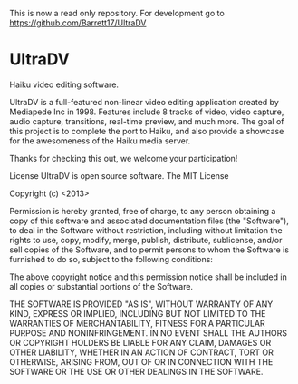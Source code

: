 This is now a read only repository. For development go to https://github.com/Barrett17/UltraDV

UltraDV
=======

Haiku video editing software.

UltraDV is a full-featured non-linear video editing application created by Mediapede Inc in 1998. Features include 8 tracks of video, video capture, audio capture, transitions, real-time preview, and much more. The goal of this project is to complete the port to Haiku, and also provide a showcase for the awesomeness of the Haiku media server.

Thanks for checking this out, we welcome your participation!

License
UltraDV is open source software.
The MIT License

Copyright (c) <2013> <Haiku Inc.>

Permission is hereby granted, free of charge, to any person obtaining a copy
of this software and associated documentation files (the "Software"), to deal
in the Software without restriction, including without limitation the rights
to use, copy, modify, merge, publish, distribute, sublicense, and/or sell
copies of the Software, and to permit persons to whom the Software is
furnished to do so, subject to the following conditions:

The above copyright notice and this permission notice shall be included in
all copies or substantial portions of the Software.

THE SOFTWARE IS PROVIDED "AS IS", WITHOUT WARRANTY OF ANY KIND, EXPRESS OR
IMPLIED, INCLUDING BUT NOT LIMITED TO THE WARRANTIES OF MERCHANTABILITY,
FITNESS FOR A PARTICULAR PURPOSE AND NONINFRINGEMENT. IN NO EVENT SHALL THE
AUTHORS OR COPYRIGHT HOLDERS BE LIABLE FOR ANY CLAIM, DAMAGES OR OTHER
LIABILITY, WHETHER IN AN ACTION OF CONTRACT, TORT OR OTHERWISE, ARISING FROM,
OUT OF OR IN CONNECTION WITH THE SOFTWARE OR THE USE OR OTHER DEALINGS IN
THE SOFTWARE.


